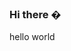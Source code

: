 ### Hi there �
hello world
<!--
**22mbarron/22mbarron** is a ✨ _special_ ✨ repository because its `README.md` (this file) appears on your GitHub profile.

Here are some ideas to get you started:

- 🔭 I’m currently working on nothing at the moment
- 🌱 I’m currently learning python
- 👯 I’m looking to collaborate on future projects
- 🤔 I’m looking for help with learning the basics of python
- 💬 Ask me about non python related problems and I might be able to help
- 📫 How to reach me: N/A
- 😄 Pronouns: N/A
- ⚡ Fun fact: I love playing pool with friends 
-->
